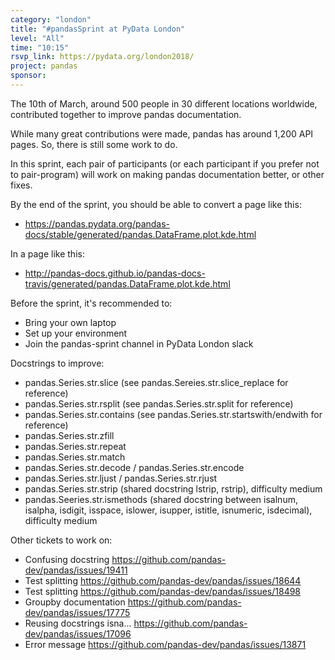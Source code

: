 ```yaml
---
category: "london"
title: "#pandasSprint at PyData London"
level: "All"
time: "10:15"
rsvp_link: https://pydata.org/london2018/
project: pandas
sponsor:
---
```


The 10th of March, around 500 people in 30 different locations worldwide,
contributed together to improve pandas documentation.

While many great contributions were made, pandas has around 1,200 API pages.
So, there is still some work to do.

In this sprint, each pair of participants (or each participant if you prefer
not to pair-program) will work on making pandas documentation better, or other
fixes.

By the end of the sprint, you should be able to convert a page like this:
- <https://pandas.pydata.org/pandas-docs/stable/generated/pandas.DataFrame.plot.kde.html>

In a page like this:
- <http://pandas-docs.github.io/pandas-docs-travis/generated/pandas.DataFrame.plot.kde.html>

Before the sprint, it's recommended to:

- Bring your own laptop
- Set up your environment
- Join the pandas-sprint channel in PyData London slack

Docstrings to improve:
- pandas.Series.str.slice (see pandas.Sereies.str.slice\_replace for reference)
- pandas.Series.str.rsplit (see pandas.Series.str.split for reference)
- pandas.Series.str.contains (see pandas.Series.str.startswith/endwith for reference)
- pandas.Series.str.zfill
- pandas.Series.str.repeat
- pandas.Series.str.match
- pandas.Series.str.decode / pandas.Series.str.encode
- pandas.Series.str.ljust / pandas.Series.str.rjust
- pandas.Series.str.strip (shared docstring lstrip, rstrip), difficulty medium
- pandas.Seeries.str.ismethods (shared docstring between isalnum, isalpha, isdigit, isspace, islower, isupper, istitle, isnumeric, isdecimal), difficulty medium

Other tickets to work on:
- Confusing docstring <https://github.com/pandas-dev/pandas/issues/19411>
- Test splitting <https://github.com/pandas-dev/pandas/issues/18644>
- Test splitting <https://github.com/pandas-dev/pandas/issues/18498>
- Groupby documentation <https://github.com/pandas-dev/pandas/issues/17775>
- Reusing docstrings isna... <https://github.com/pandas-dev/pandas/issues/17096>
- Error message <https://github.com/pandas-dev/pandas/issues/13871>

